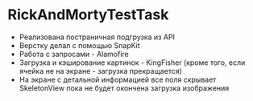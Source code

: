 # RickAndMortyTestTask

- Реализована постраничная подгрузка из API
- Верстку делал с помощью SnapKit
- Работа с запросами - Alamofire
- Загрузка и кэширование картинок - KingFisher (кроме того, если ячейка не на экране - загрузка прекращается)
- На экране с детальной информацией все поля скрывает SkeletonView пока не будет окончена загрузка изображения
